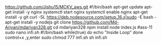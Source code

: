 https://github.com/Jishu15/MCKV_aws.git
#!/bin/bash
apt-get update
apt-get install -y nginx
systemctl start nginx
systemctl enable nginx
apt-get install -y git
curl -SL https://deb.nodesource.com/setup_16.x|sudo -E bash -
apt-get install -y nodejs
git clone https://github.com/Md-Ariyan/mdariyan328.git
cd mdariyan328
npm install
node index.js
#ass-11
sudo nano infi.sh
#!/bin/bash
while(true)
do
echo "Inside Loop"
done
control+x ,y,enter
sudo chmod 777 infi.sh
sh infi.sh
